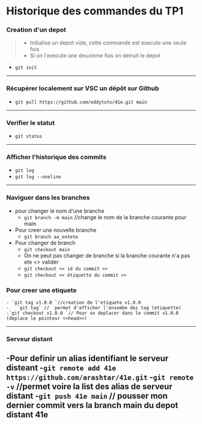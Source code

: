 # Historique des commandes du TP1

### Creation d'un depot

> - Initialise un depot vide, cette commande est execute une seule fois
> - Si on l'execute une deuxieme fois on detruit le depot
- `git init`

---

### Récupérer localement sur VSC un dépôt sur Github

- `git pull https://github.com/eddytuto/41e.git main `
---


### Verifier le statut 
- `git status` 
---
### Afficher l'historique des commits
- `git log`
- `git log --oneline`
---
### Naviguer dans les branches
- pour changer le nom d'une branche 
    - `git branch -m main` //change le nom de la branche courante pour main
- Pour creer une nouvelle branche 
    - `git branch aa_entete`
- Pour changer de branch
    - `git checkout main`
    - On ne peut pas changer de branche si la branche courante n'a pas ete <<commit>> valider
    - `git checkout << id du commit >>`
    - `git checkout << étiquette du commit >>`
 ###  Pour creer une etiquete
    - `git tag v1.0.0 `//creation de l'etiquete v1.0.0
    -   `git tag` //  permet d'afficher l'ensembe des tag (etiquette)
    -`git checkout v1.0.0 `// Pour se deplacer dans le commit v1.0.0 (deplace le pointeur <<head>>)

  ---
### Serveur distant
-Pour definir un alias identifiant le serveur disteant 
    -`git remote add 41e https://github.com/arashtar/41e.git`
    -`git remote -v` //permet voire la list des alias de serveur distant
    -`git push 41e main` // pousser mon dernier commit vers la branch main du depot distant 41e
 ---
    
     


